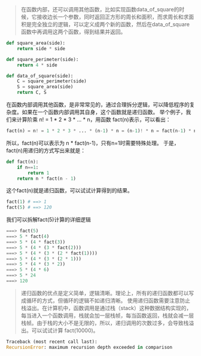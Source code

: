 >在函数内部，还可以调用其他函数，比如实现函数data_of_square的时候，它接收边长一个参数，同时返回正方形的周长和面积，而求周长和求面积是完全独立的逻辑，可以定义成两个新的函数，然后在data_of_square函数中再调用这两个函数，得到结果并返回。
```python
def square_area(side):
    return side * side

def square_perimeter(side):
    return 4 * side

def data_of_square(side):
    C = square_perimeter(side)
    S = square_area(side)
    return C, S
```
在函数内部调用其他函数，是非常常见的，通过合理拆分逻辑，可以降低程序的复杂度。如果在一个函数内部调用其自身，这个函数就是递归函数。
举个例子，我们来计算阶乘 n! = 1 * 2 * 3 * ... * n，用函数 fact(n)表示，可以看出：
```python
fact(n) = n! = 1 * 2 * 3 * ... * (n-1) * n = (n-1)! * n = fact(n-1) * n
```
所以，fact(n)可以表示为 n * fact(n-1)，只有n=1时需要特殊处理。
于是，fact(n)用递归的方式写出来就是：
```python
def fact(n):
    if n==1:
        return 1
    return n * fact(n - 1)
```
这个fact(n)就是递归函数，可以试试计算得到的结果。
```python
fact(1) # ==> 1
fact(5) # ==> 120
```
我们可以拆解fact(5)计算的详细逻辑
```python
===> fact(5)
===> 5 * fact(4)
===> 5 * (4 * fact(3))
===> 5 * (4 * (3 * fact(2)))
===> 5 * (4 * (3 * (2 * fact(1))))
===> 5 * (4 * (3 * (2 * 1)))
===> 5 * (4 * (3 * 2))
===> 5 * (4 * 6)
===> 5 * 24
===> 120
```
>递归函数的优点是定义简单，逻辑清晰。理论上，所有的递归函数都可以写成循环的方式，但循环的逻辑不如递归清晰。
使用递归函数需要注意防止栈溢出。在计算机中，函数调用是通过栈（stack）这种数据结构实现的，每当进入一个函数调用，栈就会加一层栈帧，每当函数返回，栈就会减一层栈帧。由于栈的大小不是无限的，所以，递归调用的次数过多，会导致栈溢出。可以试试计算 fact(10000)。
```python
Traceback (most recent call last):
RecursionError: maximum recursion depth exceeded in comparison
```